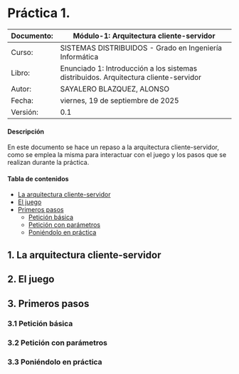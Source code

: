 # Práctica 1.

| Documento: | Módulo-1: Arquitectura cliente-servidor                                              |
| ---------- | ------------------------------------------------------------------------------------ |
| Curso:     | SISTEMAS DISTRIBUIDOS - Grado en Ingeniería Informática                              |
| Libro:     | Enunciado 1: Introducción a los sistemas distribuidos. Arquitectura cliente-servidor |
| Autor:     | SAYALERO BLAZQUEZ, ALONSO                                                            |
| Fecha:     | viernes, 19 de septiembre de 2025                                                    |
| Versión:   | 0.1                                                                                  |

#### Descripción

En este documento se hace un repaso a la arquitectura cliente-servidor, como se emplea la misma para interactuar con el juego y los pasos que se realizan durante la práctica.

#### Tabla de contenidos

- [La arquitectura cliente-servidor](#la-arquitectura-cliente-servidor)
- [El juego](#el-juego)
- [Primeros pasos](#primeros-pasos)
  - [Petición básica](#petici%C3%B3n-b%C3%A1sica)
  - [Petición con parámetros](#petici%C3%B3n-con-par%C3%A1metros)
  - [Poniéndolo en práctica](#poni%C3%A9ndolo-en-pr%C3%A1ctica)

## 1. La arquitectura cliente-servidor

<!-- Explicación corta del cliente-servidor --->
<!-- Imagen de la arquitectura cliente-servidor del juego -->

## 2. El juego

<!-- Explicación corta del protocolo json-rpc -->
<!-- Explicación base del juego -->

## 3. Primeros pasos

<!-- Introducción al código java -->

### 3.1 Petición básica

<!-- Primer capítulo con explicaciones -->

### 3.2 Petición con parámetros

<!-- Segundo capítulo con explicaciones -->

### 3.3 Poniéndolo en práctica

<!-- Tercer capítulo incompleto con instrucciones para la práctica -->
